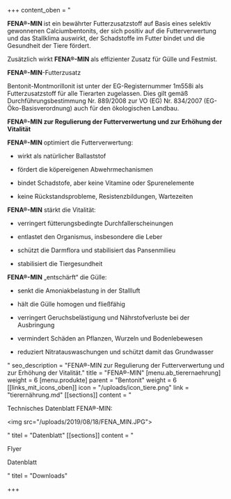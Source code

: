 +++
content_oben = "<p><strong>FENA®-MIN </strong>ist ein bewährter Futterzusatzstoff auf Basis eines selektiv gewonnenen Calciumbentonits, der sich positiv auf die Futterverwertung und das Stallklima auswirkt, der Schadstoffe im Futter bindet und die Gesundheit der Tiere fördert.</p><p>Zusätzlich wirkt <strong>FENA®-MIN </strong>als effizienter Zusatz für Gülle und Festmist.</p><p><strong>FENA®-MIN</strong>-Futterzusatz</p><p>Bentonit-Montmorillonit ist unter der EG-Registernummer 1m558i als Futterzusatzstoff für alle Tierarten zugelassen. Dies gilt gemäß Durchführungsbestimmung Nr. 889/2008 zur VO (EG) Nr. 834/2007 (EG-Öko-Basisverordnung) auch für den ökologischen Landbau.</p><p><strong>FENA®-MIN zur Regulierung der Futterverwertung und zur Erhöhung der Vitalität</strong></p><p><strong>FENA®-MIN </strong>optimiert die Futterverwertung:</p><ul><li><p>wirkt als natürlicher Ballaststof</p></li><li><p>fördert die köpereigenen Abwehrmechanismen</p></li><li><p>bindet Schadstofe, aber keine Vitamine oder Spurenelemente</p></li><li><p>keine Rückstandsprobleme, Resistenzbildungen, Wartezeiten</p></li></ul><p><strong>FENA®-MIN</strong> stärkt die Vitalität:</p><ul><li><p>verringert fütterungsbedingte Durchfallerscheinungen</p></li><li><p>entlastet den Organismus, insbesondere die Leber</p></li><li><p>schützt die Darmflora und stabilisiert das Pansenmilieu</p></li><li><p>stabilisiert die Tiergesundheit</p></li></ul><p><strong>FENA®-MIN</strong> „entschärft“ die Gülle:</p><ul><li><p>senkt die Amoniakbelastung in der Stallluft</p></li><li><p>hält die Gülle homogen und fließfähig</p></li><li><p>verringert Geruchsbelästigung und Nährstofverluste bei der Ausbringung</p></li><li><p>vermindert Schäden an Pflanzen, Wurzeln und Bodenlebewesen</p></li><li><p>reduziert Nitratauswaschungen und schützt damit das Grundwasser</p></li></ul>"
seo_description = "FENA®-MIN zur Regulierung der Futterverwertung und zur Erhöhung der Vitalität."
title = "FENA®-MIN"
[menu.ab_tierernaehrung]
weight = 6
[menu.produkte]
parent = "Bentonit"
weight = 6
[[links_mit_icons_oben]]
icon = "/uploads/icon_tiere.png"
link = "tierernährung.md"
[[sections]]
content = "<p>Technisches Datenblatt FENA®-MIN:</p><p><img src=\"/uploads/2019/08/18/FENA_MIN.JPG\"></p>"
titel = "Datenblatt"
[[sections]]
content = "<p>Flyer</p><p>Datenblatt</p>"
titel = "Downloads"

+++
